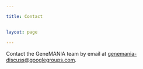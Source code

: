 ```yaml
---

title: Contact


layout: page

---
```


Contact the GeneMANIA team by email at [genemania-discuss@googlegroups.com](mailto:genemania-discuss@googlegroups.com).
